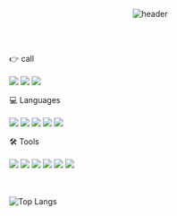 <div align="center">
  
  ![header](https://capsule-render.vercel.app/api?type=Cylinder&text=I.sak2's&nbsp;Git)
</div>

<br><br>

👉 call
<br><br>
<a href="https://www.instagram.com/i.sak2?igsh=a3RycGYwNDF3OG0%3D&utm_source=qr" target="_blank"><img src="https://img.shields.io/badge/Instagram-E4405F?style=flat&logo=instagram&logoColor=white"/></a>
<a href="https://github.com/isakdevelop/" target= "_blank"><img src="https://img.shields.io/badge/github-181717?style=flat&logo=github&logoColor=white"></a>
<img src="https://img.shields.io/badge/daishi7462@naver.com-03C75A?style=flat&logo=naver&logoColor=white">

💻 Languages
<br><br>
<img src="https://img.shields.io/badge/java-ff7f00?style=flat&logo=coffeescript&logoColor=white">
<img src="https://img.shields.io/badge/Spring-6DB33F?style=flat&logo=spring&logoColor=white">
<img src="https://img.shields.io/badge/C-A8B9CC?style=flat&logo=c&logoColor=white">
<img src="https://img.shields.io/badge/C++-00599C?style=flat&logo=cplusplus&logoColor=white">
<img src="https://img.shields.io/badge/Python-3776AB?style=flat&logo=python&logoColor=white">


🛠 Tools
<br><br>
<img src="https://img.shields.io/badge/Intellij IDEA-F05650?style=flat&logo=intellijidea&logoColor=black">
<img src="https://img.shields.io/badge/PyCharm-3CB371?style=flat&logo=pycharm&logoColor=black">
<img src="https://img.shields.io/badge/CLion-4B89DC?style=flat&logo=clion&logoColor=black">
<img src="https://img.shields.io/badge/Eclipse-2C2255?style=flat&logo=Eclipse%20IDE&logoColor=white">
<img src="https://img.shields.io/badge/MySQL-4479A1?style=flat&logo=MySQL&logoColor=white">
<img src="https://img.shields.io/badge/phpMyAdmin-6C78AF?style=flat&logo=phpmyadmin&logoColor=white">

<br><br>
![Top Langs](https://github-readme-stats.vercel.app/api/top-langs/?username=isakdevelop&layout=compact)
